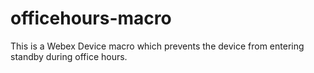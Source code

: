 # officehours-macro
This is a Webex Device macro which prevents the device from entering standby during office hours.
